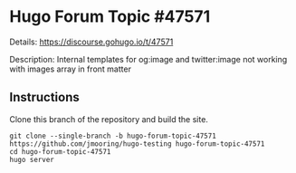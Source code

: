 # Hugo Forum Topic #47571

Details: <https://discourse.gohugo.io/t/47571>

Description: Internal templates for og:image and twitter:image not working with images array in front matter

## Instructions

Clone this branch of the repository and build the site.

```text
git clone --single-branch -b hugo-forum-topic-47571 https://github.com/jmooring/hugo-testing hugo-forum-topic-47571
cd hugo-forum-topic-47571
hugo server
```
